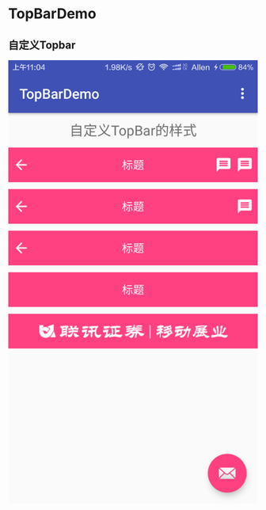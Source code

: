 
# TopBarDemo #
## 自定义Topbar ##

![运行效果图](https://github.com/lygttpod/TopBarDemo/blob/master/screenPng/topbar_demo.png)
